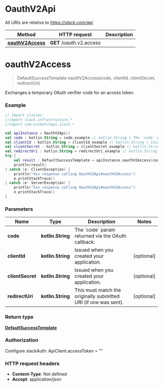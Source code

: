 # OauthV2Api

All URIs are relative to *https://slack.com/api*

Method | HTTP request | Description
------------- | ------------- | -------------
[**oauthV2Access**](OauthV2Api.md#oauthV2Access) | **GET** /oauth.v2.access | 


<a name="oauthV2Access"></a>
# **oauthV2Access**
> DefaultSuccessTemplate oauthV2Access(code, clientId, clientSecret, redirectUri)



Exchanges a temporary OAuth verifier code for an access token.

### Example
```kotlin
// Import classes:
//import slack.infrastructure.*
//import com.outmatchapi.slack.*

val apiInstance = OauthV2Api()
val code : kotlin.String = code_example // kotlin.String | The `code` param returned via the OAuth callback.
val clientId : kotlin.String = clientId_example // kotlin.String | Issued when you created your application.
val clientSecret : kotlin.String = clientSecret_example // kotlin.String | Issued when you created your application.
val redirectUri : kotlin.String = redirectUri_example // kotlin.String | This must match the originally submitted URI (if one was sent).
try {
    val result : DefaultSuccessTemplate = apiInstance.oauthV2Access(code, clientId, clientSecret, redirectUri)
    println(result)
} catch (e: ClientException) {
    println("4xx response calling OauthV2Api#oauthV2Access")
    e.printStackTrace()
} catch (e: ServerException) {
    println("5xx response calling OauthV2Api#oauthV2Access")
    e.printStackTrace()
}
```

### Parameters

Name | Type | Description  | Notes
------------- | ------------- | ------------- | -------------
 **code** | **kotlin.String**| The &#x60;code&#x60; param returned via the OAuth callback. |
 **clientId** | **kotlin.String**| Issued when you created your application. | [optional]
 **clientSecret** | **kotlin.String**| Issued when you created your application. | [optional]
 **redirectUri** | **kotlin.String**| This must match the originally submitted URI (if one was sent). | [optional]

### Return type

[**DefaultSuccessTemplate**](DefaultSuccessTemplate.md)

### Authorization


Configure slackAuth:
    ApiClient.accessToken = ""

### HTTP request headers

 - **Content-Type**: Not defined
 - **Accept**: application/json

